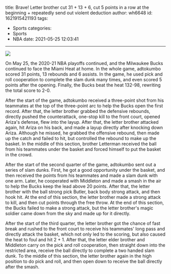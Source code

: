 title: Brave! Letter brother cut 31 + 13 + 6, cut 5 points in a row at the beginning + repeatedly send out violent deduction
author: wh6648
id: 1621915421193
tags: 
- Sports
categories: 
- Sports
- NBA
date: 2021-05-25 12:03:41
---
![](https://p1.itc.cn/q_70/images01/20210525/cdd1d779bc02436584d3840cc3b970cf.jpeg)


On May 25, the 2020-21 NBA playoffs continued, and the Milwaukee Bucks continued to face the Miami Heat at home. In the whole game, adtokumbo scored 31 points, 13 rebounds and 6 assists. In the game, he used pick and roll cooperation to complete the slam dunk many times, and even scored 5 points after the opening. Finally, the Bucks beat the heat 132-98, rewriting the total score to 2-0.

After the start of the game, adtokumbo received a three-point shot from his teammates at the top of the three-point arc to help the Bucks open the first record. After that, the letter brother grabbed the defensive rebounds, directly pushed the counterattack, one-stop kill to the front court, opened Ariza's defense, flew into the layup. After that, the letter brother attacked again, hit Ariza on his back, and made a layup directly after knocking down Ariza. Although he missed, he grabbed the offensive rebound, then made up the catch and failed to hit, but controlled the rebound to make up the basket. In the middle of this section, brother Letterman received the ball from his teammates under the basket and forced himself to put the basket in the crowd.

After the start of the second quarter of the game, adtokumbo sent out a series of slam dunks. First, he got a good opportunity under the basket, and then received the points from his teammates and made a slam dunk with one arm. Later, he cooperated with Middleton and made a smash in the air to help the Bucks keep the lead above 20 points. After that, the letter brother with the ball strong pick Butler, back body strong attack, and then hook hit. At the end of this section, the letter brother made a strong attack to kill, and then cut points through the free throw. At the end of this section, the Bucks failed to make a strong attack, but the letter brother's magic soldier came down from the sky and made up for it directly.

After the start of the third quarter, the letter brother got the chance of fast break and rushed to the front court to receive his teammates' long pass and directly attack the basket, which not only led to the scoring, but also caused the heat to foul and hit 2 + 1. After that, the letter elder brother and Middleton carry on the pick and roll cooperation, then straight down into the restricted area, receive the ball directly to complete a two handed slam dunk. To the middle of this section, the letter brother again in the high position to do pick and roll, and then open down to receive the ball directly after the smash.

